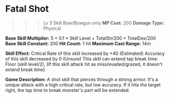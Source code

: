 # __Fatal Shot__ #
>>> Lv 3 Skill
Bow/Bowgun only
**MP Cost:** 200
**Damage Type:** Physical

**Base Skill Multiplier:** 5 + 0.1 * Skill Level + TotalStr/200 + TotalDex/200
**Base Skill Constant:** 200
**Hit Count:** 1 hit
**Maximum Cast Range:** 14m

**Skill Effect:**
Critical Rate of this skill increased by +40 (Estimated)
Accuracy of this skill decreased by 0 (Unsure)
This skill can extend tap break time: Floor (skill level/2), {If this skill attack hit as miss/evaded/grazed, it doesn't extend break time}

**Game Description:** A shot skill that pierces through a strong armor. It's a unique attack with a high critical rate, but low accuracy. If it hits the target right, the tap time to break monster's part will be extended.
